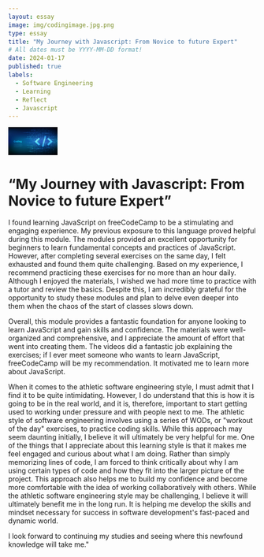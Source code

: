 ```yaml
---
layout: essay
image: img/codingimage.jpg.png
type: essay
title: "My Journey with Javascript: From Novice to future Expert"
# All dates must be YYYY-MM-DD format!
date: 2024-01-17
published: true
labels:
  - Software Engineering
  - Learning
  - Reflect
  - Javascript
---
```



<img width="100px" class="rounded float-start pe-4" src="../img/codingimage.jpg">

# “My Journey with Javascript: From Novice to future Expert”

I found learning JavaScript on freeCodeCamp to be a stimulating and engaging experience. My previous exposure to this language proved helpful during this module. The modules provided an excellent opportunity for beginners to learn fundamental concepts and practices of JavaScript. However, after completing several exercises on the same day, I felt exhausted and found them quite challenging. Based on my experience, I recommend practicing these exercises for no more than an hour daily. Although I enjoyed the materials, I wished we had more time to practice with a tutor and review the basics. Despite this, I am incredibly grateful for the opportunity to study these modules and plan to delve even deeper into them when the chaos of the start of classes slows down.

Overall, this module provides a fantastic foundation for anyone looking to learn JavaScript and gain skills and confidence. The materials were well-organized and comprehensive, and I appreciate the amount of effort that went into creating them. The videos did a fantastic job explaining the exercises; if I ever meet someone who wants to learn JavaScript, freeCodeCamp will be my recommendation. It motivated me to learn more about JavaScript. 

When it comes to the athletic software engineering style, I must admit that I find it to be quite intimidating. However, I do understand that this is how it is going to be in the real world, and it is, therefore, important to start getting used to working under pressure and with people next to me. The athletic style of software engineering involves using a series of WODs, or "workout of the day" exercises, to practice coding skills. While this approach may seem daunting initially, I believe it will ultimately be very helpful for me. One of the things that I appreciate about this learning style is that it makes me feel engaged and curious about what I am doing. Rather than simply memorizing lines of code, I am forced to think critically about why I am using certain types of code and how they fit into the larger picture of the project. This approach also helps me to build my confidence and become more comfortable with the idea of working collaboratively with others.
While the athletic software engineering style may be challenging, I believe it will ultimately benefit me in the long run. It is helping me develop the skills and mindset necessary for success in software development's fast-paced and dynamic world.

I look forward to continuing my studies and seeing where this newfound knowledge will take me."


